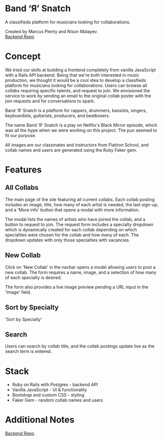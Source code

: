 # Band ‘Я’ Snatch

A classifieds platform for musicians looking for collaborations.

Created by Marcus Plenty and Nison Malayev. </br>
[Backend Repo](https://github.com/nmala/bandrsnatch-backend)

# Concept

We tried our skills at building a frontend completely from vanilla JavaScript with a Rails API backend. Being that we're both interested in music production, we thought it would be a cool idea to develop a classfieds platform for musicians looking for collaborations. Users can browse all collabs requiring specific talents, and request to join. We envisioned the service to work by sending an email to the original collab poster with the join requests and for conversations to spark.

Band ‘Я’ Snatch is a platform for rappers, drummers, bassists, singers, keyboardists, guitarists, producers, and beatboxers.

The name Band ‘Я’ Snatch is a play on Netflix's Black Mirror episode, which was all the hype when we were working on this project. The pun seemed to fit our purpose.

All images are our classmates and instructors from Flatiron School, and collab names and users are generated using the Ruby Faker gem.

# Features

## All Collabs

The main page of the site featuring all current collabs. Each collab posting includes an image, title, how many of each artist is needed, the last sign-up, and a 'More info' button that opens a modal with more information.

The modal lists the names of artists who have joined the collab, and a button to request to join. The request form includes a specialty dropdown which is dynamically created for each collab depending on which specialties were chosen for the collab and how many of each. The dropdown updates with only those specialties with vacancies.

## New Collab

Click on 'New Collab' in the navbar opens a model allowing users to post a new collab. The form requires a name, image, and a selection of how many of each specialty is desired.

The form also provides a live image preview pending a URL input in the 'Image' field.

## Sort by Specialty

'Sort by Specialty'

## Search

Users can search by collab title, and the collab postings update live as the search term is entered.

# Stack

- Ruby on Rails with Postgres - backend API
- Vanilla JavaScript - UI & functionality
- Bootstrap and custom CSS - styling
- Faker Gem - random collab names and users

# Additional Notes

[Backend Repo](https://github.com/nmala/bandrsnatch-backend)
